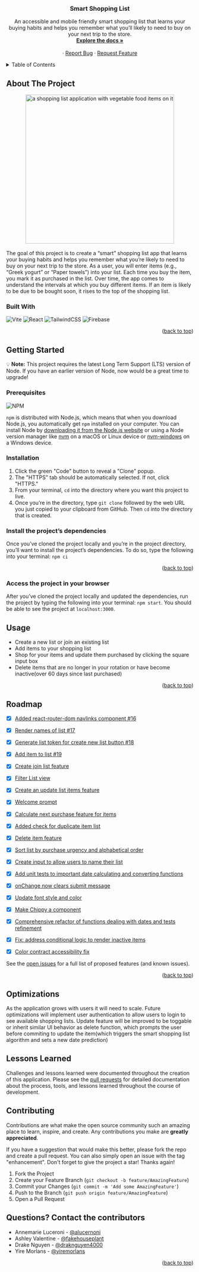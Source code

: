 <a name="readme-top"></a>

<br />
<div align="center">
  <a href="https://github.com/the-collab-lab/tcl-56-smart-shopping-list">
  </a>

<h3 align="center">Smart Shopping List</h3>

  <p align="center">
    An accessible and mobile friendly smart shopping list that learns your buying habits and helps you remember what you’ll likely to need to buy on your next trip to the store.
    <br />
    <a href="https://github.com/the-collab-lab/tcl-56-smart-shopping-list"><strong>Explore the docs »</strong></a>
    <br />
    <br />
    ·
    <a href="https://github.com/the-collab-lab/tcl-56-smart-shopping-list/issues">Report Bug</a>
    ·
    <a href="https://github.com/the-collab-lab/tcl-56-smart-shopping-list/issues">Request Feature</a>
  </p>
</div>



<!-- TABLE OF CONTENTS -->
<details>
  <summary>Table of Contents</summary>
  <ol>
    <li>
      <a href="#about-the-project">About The Project</a>
      <ul>
        <li><a href="#built-with">Built With</a></li>
      </ul>
    </li>    <li>
      <a href="#getting-started">Getting Started</a>
      <ul>
        <li><a href="#prerequisites">Prerequisites</a></li>
        <li><a href="#installation">Installation</a></li>
      </ul>
    </li>
    <li><a href="#usage">Usage</a></li>
    <li><a href="#roadmap">Roadmap</a></li>
    <li><a href="#optimizations">Optimizations</a></li>
    <li><a href="#lessons-learned">Lessons Learned</a></li>
     <li><a href="#contributing">Contributing</a></li>
    
  </ol>
</details>



<!-- ABOUT THE PROJECT -->
## About The Project
<div align="center">
  <img src="https://user-images.githubusercontent.com/102399239/241094621-ce38ef45-ce4b-4b12-98ff-657eb51057bb.png" alt="a shopping list application with vegetable food items on it" width="400px"/>
</div>

<br>
The goal of this project is to create a “smart” shopping list app that learns your buying habits and helps you remember what you’re likely to need to buy on your next trip to the store.
As a user, you will enter items (e.g., “Greek yogurt” or “Paper towels”) into your list. Each time you buy the item, you mark it as purchased in the list. Over time, the app comes to understand the intervals at which you buy different items. If an item is likely to be due to be bought soon, it rises to the top of the shopping list.



### Built With

![Vite](https://shields.io/badge/vite-black?logo=vite&style=for-the-badge) 
![React](https://shields.io/badge/react-black?logo=react&style=for-the-badge)
![TailwindCSS](https://shields.io/badge/tailwindcss-black?logo=tailwindcss&style=for-the-badge) 
![Firebase](https://shields.io/badge/firebase-black?logo=firebase&style=for-the-badge) 


<p align="right">(<a href="#readme-top">back to top</a>)</p>



<!-- GETTING STARTED -->
## Getting Started

:bulb: **Note:** This project requires the latest Long Term Support (LTS) version of Node. If you have an earlier version of Node, now would be a great time to upgrade!

### Prerequisites

![NPM](https://img.shields.io/badge/NPM-%23000000.svg?style=for-the-badge&logo=npm&logoColor=white)

`npm` is distributed with Node.js, which means that when you download Node.js, you automatically get `npm` installed on your computer. You can install Node by [downloading it from the Node.js website](https://nodejs.org/en/) or using a Node version manager like [nvm](https://github.com/nvm-sh/nvm) on a macOS or Linux device or [nvm-windows](https://github.com/coreybutler/nvm-windows) on a Windows device.


### Installation

1. Click the green "Code" button to reveal a "Clone" popup.
3. The "HTTPS" tab should be automatically selected. If not, click "HTTPS."
4. From your terminal, `cd` into the directory where you want this project to live.
5. Once you’re in the directory, type `git clone` followed by the web URL you just copied to your clipboard from GitHub. Then `cd` into the directory that is created.

### Install the project’s dependencies

Once you’ve cloned the project locally and you’re in the project directory, you’ll want to install the project’s dependencies. To do so, type the following into your terminal: `npm ci`


<p align="right">(<a href="#readme-top">back to top</a>)</p>

### Access the project in your browser

After you’ve cloned the project locally and updated the dependencies, run the project by typing the following into your terminal: `npm start`. You should be able to see the project at `localhost:3000`.

<!-- USAGE EXAMPLES -->
## Usage

 - Create a new list or join an existing list
 - Add items to your shopping list
 - Shop for your items and update them purchased by clicking the square input box
 - Delete items that are no longer in your rotation or have become inactive(over 60 days since last purchased)



<p align="right">(<a href="#readme-top">back to top</a>)</p>



<!-- ROADMAP -->
## Roadmap

- [x] [Added react-router-dom navlinks component #16](https://github.com/the-collab-lab/tcl-56-smart-shopping-list/pull/16)
- [x] [Render names of list #17](https://github.com/the-collab-lab/tcl-56-smart-shopping-list/pull/17)
- [x] [Generate list token for create new list button #18](https://github.com/the-collab-lab/tcl-56-smart-shopping-list/pull/18)
- [x] [Add item to list #19](https://github.com/the-collab-lab/tcl-56-smart-shopping-list/pull/19)
- [x] [Create join list feature](https://github.com/the-collab-lab/tcl-56-smart-shopping-list/pull/20)
- [x] [Filter List view](https://github.com/the-collab-lab/tcl-56-smart-shopping-list/pull/21)
- [x] [Create an update list items feature](https://github.com/the-collab-lab/tcl-56-smart-shopping-list/pull/22)
- [x] [Welcome prompt](https://github.com/the-collab-lab/tcl-56-smart-shopping-list/pull/23)
- [x] [Calculate next purchase feature for items](https://github.com/the-collab-lab/tcl-56-smart-shopping-list/pull/24)
- [x] [Added check for duplicate item list](https://github.com/the-collab-lab/tcl-56-smart-shopping-list/pull/25)
- [x] [Delete item feature](https://github.com/the-collab-lab/tcl-56-smart-shopping-list/pull/26)
- [x] [Sort list by purchase urgency and alphabetical order](https://github.com/the-collab-lab/tcl-56-smart-shopping-list/pull/27)
- [x] [Create input to allow users to name their list](https://github.com/the-collab-lab/tcl-56-smart-shopping-list/pull/32)
- [x] [Add unit tests to important date calculating and converting functions](https://github.com/the-collab-lab/tcl-56-smart-shopping-list/pull/32)
- [x] [onChange now clears submit message](https://github.com/the-collab-lab/tcl-56-smart-shopping-list/pull/34)
- [x] [Update font style and color](https://github.com/the-collab-lab/tcl-56-smart-shopping-list/pull/36)
- [x] [Make Chippy a component](https://github.com/the-collab-lab/tcl-56-smart-shopping-list/pull/38)
- [x] [Comprehensive refactor of functions dealing with dates and tests refinement](https://github.com/the-collab-lab/tcl-56-smart-shopping-list/pull/40)
- [x] [Fix: address conditional logic to render inactive items](https://github.com/the-collab-lab/tcl-56-smart-shopping-list/pull/41)
- [x] [Color contract accessibility fix](https://github.com/the-collab-lab/tcl-56-smart-shopping-list/pull/43)


See the [open issues](https://github.com/the-collab-lab/tcl-56-smart-shopping-list/issues) for a full list of proposed features (and known issues).

<p align="right">(<a href="#readme-top">back to top</a>)</p>

## Optimizations
 
As the application grows with users it will need to scale. Future optimizations will implement user authentication to allow users to login to see available shopping lists. Update feature will be improved to be toggable or inherit similar UI behavior as delete function, which prompts the user before commiting to update the item(which triggers the smart shopping list algorithm and sets a new date prediction)

## Lessons Learned

Challenges and lessons learned were documented throughout the creation of this application. Please see the <a href="https://github.com/the-collab-lab/tcl-56-smart-shopping-list/pulls?q=is%3Apr+is%3Aclosed">pull requests</a> for detailed documentation about the process, tools, and lessons learned throughout the course of development. 
<!-- CONTRIBUTING -->
## Contributing

Contributions are what make the open source community such an amazing place to learn, inspire, and create. Any contributions you make are **greatly appreciated**.

If you have a suggestion that would make this better, please fork the repo and create a pull request. You can also simply open an issue with the tag "enhancement".
Don't forget to give the project a star! Thanks again!

1. Fork the Project
2. Create your Feature Branch (`git checkout -b feature/AmazingFeature`)
3. Commit your Changes (`git commit -m 'Add some AmazingFeature'`)
4. Push to the Branch (`git push origin feature/AmazingFeature`)
5. Open a Pull Request


<!-- CONTACT -->
## Questions? Contact the contributors 

- Annemarie Luceroni - [@alucernoni](https://github.com/alucernoni)
- Ashley Valentine - [@fakehouseplant](https://github.com/fakehouseplant)
- Drake Nguyen - [@draknguyen4000](https://github.com/drakenguyen4000)
- Yire Morlans - [@yiremorlans](https://github.com/yiremorlans)



<p align="right">(<a href="#readme-top">back to top</a>)</p>




